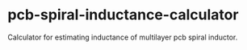 pcb-spiral-inductance-calculator
================================

Calculator for estimating inductance of multilayer pcb spiral inductor. 

